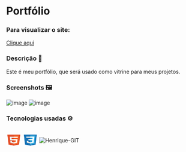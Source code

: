 # Portfólio

### Para visualizar o site:

<a href="https://henriquecontini.github.io/portfolio/">Clique aqui</a>

### Descrição 📝
Este é meu portfólio, que será usado como vitrine para meus projetos.

### Screenshots 🖼️
![image](https://user-images.githubusercontent.com/81761545/142730751-aa6707c2-9e27-41b4-8b9b-5850ec90cbe3.png)
![image](https://user-images.githubusercontent.com/81761545/142730765-7be5ee75-5fbc-470f-990c-4cebf8d678ca.png)

### Tecnologias usadas ⚙️
<div style="display: inline_block"><br>
  <img align="center" alt="Henrique-HTML" height="30" width="40" src="https://raw.githubusercontent.com/devicons/devicon/master/icons/html5/html5-original.svg">
  <img align="center" alt="Henrique-CSS" height="30" width="40" src="https://raw.githubusercontent.com/devicons/devicon/master/icons/css3/css3-original.svg">
  <img align="center" alt="Henrique-GIT" height="30" width="40" src="https://cdn.jsdelivr.net/gh/devicons/devicon/icons/git/git-plain-wordmark.svg"/>
</div>
